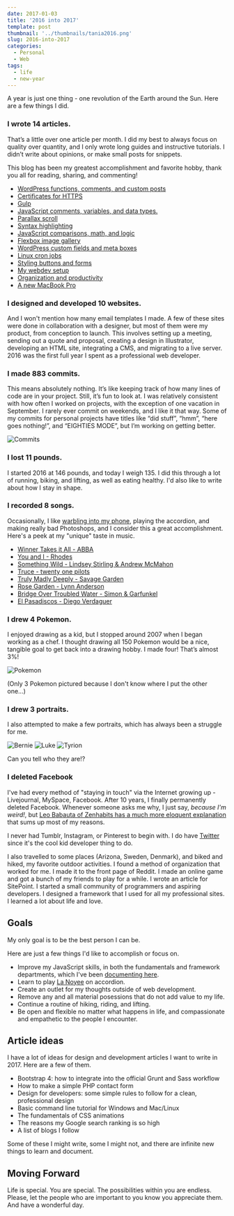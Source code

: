 ```yaml
---
date: 2017-01-03
title: '2016 into 2017'
template: post
thumbnail: '../thumbnails/tania2016.png'
slug: 2016-into-2017
categories:
  - Personal
  - Web
tags:
  - life
  - new-year
---
```


A year is just one thing - one revolution of the Earth around the Sun. Here are a few things I did.

### I wrote 14 articles.

That’s a little over one article per month. I did my best to always focus on quality over quantity, and I only wrote long guides and instructive tutorials. I didn’t write about opinions, or make small posts for snippets.

This blog has been my greatest accomplishment and favorite hobby, thank you all for reading, sharing, and commenting!

- [WordPress functions, comments, and custom posts](https://www.taniarascia.com/wordpress-from-scratch-part-two/)
- [Certificates for HTTPS](https://www.taniarascia.com/https-ssl-tls-certificate-how-to/)
- [Gulp](https://www.taniarascia.com/getting-started-with-gulp/)
- [JavaScript comments, variables, and data types.](https://www.taniarascia.com/javascript-day-one/)
- [Parallax scroll](https://www.taniarascia.com/parallax-scroll-effect/)
- [Syntax highlighting](https://www.taniarascia.com/adding-syntax-highlighting-to-code-snippets/)
- [JavaScript comparisons, math, and logic](https://www.taniarascia.com/javascript-day-two/)
- [Flexbox image gallery](https://www.taniarascia.com/how-to-build-a-responsive-image-gallery-with-flexbox/)
- [WordPress custom fields and meta boxes](https://www.taniarascia.com/wordpress-part-three-custom-fields-and-metaboxes/)
- [Linux cron jobs](https://www.taniarascia.com/setting-up-a-basic-cron-job-in-linux/)
- [Styling buttons and forms](https://www.taniarascia.com/styling-ui-components-from-scratch-buttons-forms/)
- [My webdev setup](https://www.taniarascia.com/my-front-end-web-development-setup/)
- [Organization and productivity](https://www.taniarascia.com/productivity-how-i-use-technology-to-organize-my-life/)
- [A new MacBook Pro](https://www.taniarascia.com/setting-up-a-brand-new-mac-for-development/)

### I designed and developed 10 websites.

And I won't mention how many email templates I made. A few of these sites were done in collaboration with a designer, but most of them were my product, from conception to launch. This involves setting up a meeting, sending out a quote and proposal, creating a design in Illustrator, developing an HTML site, integrating a CMS, and migrating to a live server. 2016 was the first full year I spent as a professional web developer.

### I made 883 commits.

This means absolutely nothing. It’s like keeping track of how many lines of code are in your project. Still, it’s fun to look at. I was relatively consistent with how often I worked on projects, with the exception of one vacation in September. I rarely ever commit on weekends, and I like it that way. Some of my commits for personal projects have titles like “did stuff”, “hmm”, “here goes nothing!”, and “EIGHTIES MODE”, but I’m working on getting better.

![Commits](../images/Screen-Shot-2016-12-30-at-12.44.23-PM.png)

### I lost 11 pounds.

I started 2016 at 146 pounds, and today I weigh 135. I did this through a lot of running, biking, and lifting, as well as eating healthy. I'd also like to write about how I stay in shape.

### I recorded 8 songs.

Occasionally, I like [warbling into my phone](https://www.taniarascia.com/music), playing the accordion, and making really bad Photoshops, and I consider this a great accomplishment. Here's a peek at my "unique" taste in music.

- [Winner Takes it All - ABBA](https://www.taniarascia.com/music/songs/Winner.m4a)
- [You and I - Rhodes](https://www.taniarascia.com/music/songs/YouAndI.m4a)
- [Something Wild - Lindsey Stirling & Andrew McMahon](https://www.taniarascia.com/music/songs/SomethingWild.m4a)
- [Truce - twenty one pilots](https://www.taniarascia.com/music/songs/Truce.m4a)
- [Truly Madly Deeply - Savage Garden](https://www.taniarascia.com/music/songs/TrulyMadlyDeeply.m4a)
- [Rose Garden - Lynn Anderson](https://www.taniarascia.com/music/songs/RoseGarden.m4a)
- [Bridge Over Troubled Water - Simon & Garfunkel](https://www.taniarascia.com/music/songs/Bridge.m4a)
- [El Pasadiscos - Diego Verdaguer](https://www.taniarascia.com/music/songs/ElPasadiscos.m4a)

### I drew 4 Pokemon.

I enjoyed drawing as a kid, but I stopped around 2007 when I began working as a chef. I thought drawing all 150 Pokemon would be a nice, tangible goal to get back into a drawing hobby. I made four! That’s almost 3%!

![Pokemon](../images/pokemon.png)

(Only 3 Pokemon pictured because I don't know where I put the other one...)

### I drew 3 portraits.

I also attempted to make a few portraits, which has always been a struggle for me.

![Bernie](../images/bernie.jpg)
![Luke](../images/luke.jpg)
![Tyrion](../images/tyrion.jpg)

Can you tell who they are!?

### I deleted Facebook

I've had every method of "staying in touch" via the Internet growing up - Livejournal, MySpace, Facebook. After 10 years, I finally permanently deleted Facebook. Whenever someone asks me why, I just say, _because I'm weird!_, but [Leo Babauta of Zenhabits has a much more eloquent explanation](https://zenhabits.net/fb/) that sums up most of my reasons.

I never had Tumblr, Instagram, or Pinterest to begin with. I do have [Twitter](https://twitter.com/taniarascia) since it's the cool kid developer thing to do.

I also travelled to some places (Arizona, Sweden, Denmark), and biked and hiked, my favorite outdoor activities. I found a method of organization that worked for me. I made it to the front page of Reddit. I made an online game and got a bunch of my friends to play for a while. I wrote an article for SitePoint. I started a small community of programmers and aspiring developers. I designed a framework that I used for all my professional sites. I learned a lot about life and love.

## Goals

My only goal is to be the best person I can be.

Here are just a few things I'd like to accomplish or focus on.

- Improve my JavaScript skills, in both the fundamentals and framework departments, which I've been [documenting here](https://taniarascia.github.io/js/).
- Learn to play [La Noyee](https://www.youtube.com/watch?v=ZaBcs0NEc6w) on accordion.
- Create an outlet for my thoughts outside of web development.
- Remove any and all material posessions that do not add value to my life.
- Continue a routine of hiking, riding, and lifting.
- Be open and flexible no matter what happens in life, and compassionate and empathetic to the people I encounter.

## Article ideas

I have a lot of ideas for design and development articles I want to write in 2017. Here are a few of them.

- Bootstrap 4: how to integrate into the official Grunt and Sass workflow
- How to make a simple PHP contact form
- Design for developers: some simple rules to follow for a clean, professional design
- Basic command line tutorial for Windows and Mac/Linux
- The fundamentals of CSS animations
- The reasons my Google search ranking is so high
- A list of blogs I follow

Some of these I might write, some I might not, and there are infinite new things to learn and document.

## Moving Forward

Life is special. You are special. The possibilities within you are endless. Please, let the people who are important to you know you appreciate them. And have a wonderful day.
